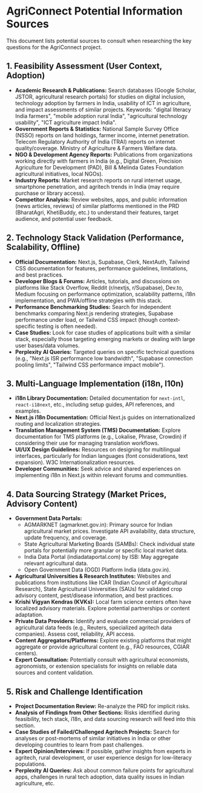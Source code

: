 # AgriConnect Potential Information Sources

This document lists potential sources to consult when researching the key questions for the AgriConnect project.

## 1. Feasibility Assessment (User Context, Adoption)
*   **Academic Research & Publications:** Search databases (Google Scholar, JSTOR, agricultural research portals) for studies on digital inclusion, technology adoption by farmers in India, usability of ICT in agriculture, and impact assessments of similar projects. Keywords: "digital literacy India farmers", "mobile adoption rural India", "agricultural technology usability", "ICT agriculture impact India".
*   **Government Reports & Statistics:** National Sample Survey Office (NSSO) reports on land holdings, farmer income, internet penetration. Telecom Regulatory Authority of India (TRAI) reports on internet quality/coverage. Ministry of Agriculture & Farmers Welfare data.
*   **NGO & Development Agency Reports:** Publications from organizations working directly with farmers in India (e.g., Digital Green, Precision Agriculture for Development (PAD), Bill & Melinda Gates Foundation agricultural initiatives, local NGOs).
*   **Industry Reports:** Market research reports on rural internet usage, smartphone penetration, and agritech trends in India (may require purchase or library access).
*   **Competitor Analysis:** Review websites, apps, and public information (news articles, reviews) of similar platforms mentioned in the PRD (BharatAgri, KhetiBuddy, etc.) to understand their features, target audience, and potential user feedback.

## 2. Technology Stack Validation (Performance, Scalability, Offline)
*   **Official Documentation:** Next.js, Supabase, Clerk, NextAuth, Tailwind CSS documentation for features, performance guidelines, limitations, and best practices.
*   **Developer Blogs & Forums:** Articles, tutorials, and discussions on platforms like Stack Overflow, Reddit (r/nextjs, r/Supabase), Dev.to, Medium focusing on performance optimization, scalability patterns, i18n implementation, and PWA/offline strategies with this stack.
*   **Performance Benchmarking Studies:** Search for independent benchmarks comparing Next.js rendering strategies, Supabase performance under load, or Tailwind CSS impact (though context-specific testing is often needed).
*   **Case Studies:** Look for case studies of applications built with a similar stack, especially those targeting emerging markets or dealing with large user bases/data volumes.
*   **Perplexity AI Queries:** Targeted queries on specific technical questions (e.g., "Next.js ISR performance low bandwidth", "Supabase connection pooling limits", "Tailwind CSS performance impact mobile").

## 3. Multi-Language Implementation (i18n, l10n)
*   **i18n Library Documentation:** Detailed documentation for `next-intl`, `react-i18next`, etc., including setup guides, API references, and examples.
*   **Next.js i18n Documentation:** Official Next.js guides on internationalized routing and localization strategies.
*   **Translation Management System (TMS) Documentation:** Explore documentation for TMS platforms (e.g., Lokalise, Phrase, Crowdin) if considering their use for managing translation workflows.
*   **UI/UX Design Guidelines:** Resources on designing for multilingual interfaces, particularly for Indian languages (font considerations, text expansion). W3C Internationalization resources.
*   **Developer Communities:** Seek advice and shared experiences on implementing i18n in Next.js within relevant forums and communities.

## 4. Data Sourcing Strategy (Market Prices, Advisory Content)
*   **Government Data Portals:**
    *   AGMARKNET (agmarknet.gov.in): Primary source for Indian agricultural market prices. Investigate API availability, data structure, update frequency, and coverage.
    *   State Agricultural Marketing Boards (SAMBs): Check individual state portals for potentially more granular or specific local market data.
    *   India Data Portal (indiadataportal.com) by ISB: May aggregate relevant agricultural data.
    *   Open Government Data (OGD) Platform India (data.gov.in).
*   **Agricultural Universities & Research Institutes:** Websites and publications from institutions like ICAR (Indian Council of Agricultural Research), State Agricultural Universities (SAUs) for validated crop advisory content, pest/disease information, and best practices.
*   **Krishi Vigyan Kendras (KVKs):** Local farm science centers often have localized advisory materials. Explore potential partnerships or content adaptation.
*   **Private Data Providers:** Identify and evaluate commercial providers of agricultural data feeds (e.g., Reuters, specialized agritech data companies). Assess cost, reliability, API access.
*   **Content Aggregators/Platforms:** Explore existing platforms that might aggregate or provide agricultural content (e.g., FAO resources, CGIAR centers).
*   **Expert Consultation:** Potentially consult with agricultural economists, agronomists, or extension specialists for insights on reliable data sources and content validation.

## 5. Risk and Challenge Identification
*   **Project Documentation Review:** Re-analyze the PRD for implicit risks.
*   **Analysis of Findings from Other Sections:** Risks identified during feasibility, tech stack, i18n, and data sourcing research will feed into this section.
*   **Case Studies of Failed/Challenged Agritech Projects:** Search for analyses or post-mortems of similar initiatives in India or other developing countries to learn from past challenges.
*   **Expert Opinion/Interviews:** If possible, gather insights from experts in agritech, rural development, or user experience design for low-literacy populations.
*   **Perplexity AI Queries:** Ask about common failure points for agricultural apps, challenges in rural tech adoption, data quality issues in Indian agriculture, etc.